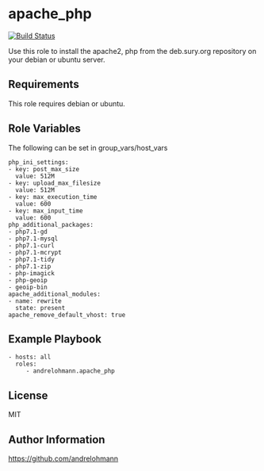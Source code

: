 apache_php
==========

[![Build Status](https://travis-ci.org/andrelohmann/ansible-role-apache_php.svg?branch=master)](https://travis-ci.org/andrelohmann/ansible-role-apache_php)

Use this role to install the apache2, php from the deb.sury.org repository on your debian or ubuntu server.

Requirements
------------

This role requires debian or ubuntu.

Role Variables
--------------

The following can be set in group_vars/host_vars

    php_ini_settings:
    - key: post_max_size
      value: 512M
    - key: upload_max_filesize
      value: 512M
    - key: max_execution_time
      value: 600
    - key: max_input_time
      value: 600
    php_additional_packages:
    - php7.1-gd
    - php7.1-mysql
    - php7.1-curl
    - php7.1-mcrypt
    - php7.1-tidy
    - php7.1-zip
    - php-imagick
    - php-geoip
    - geoip-bin
    apache_additional_modules:
    - name: rewrite
      state: present
    apache_remove_default_vhost: true

Example Playbook
----------------

    - hosts: all
      roles:
         - andrelohmann.apache_php

License
-------

MIT

Author Information
------------------

https://github.com/andrelohmann
